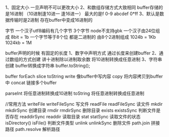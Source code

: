 1、固定大小 一旦声明不可以更改大小
2、和数组存储方式大致相同 buffer存储的是16进制  （10进制逢10进一 逢16进一） 最大的是f 0-9 abcdef 0*ff
3、默认是数据传输时是2进制 存在buffer中变成16进制的


字节
一个汉子utf8编码有几个字节 3个字节  node不支持gbk  一个汉子由24位组成
8bit = 1b  一个字节等于8个位 都是二进制的 由8个2进制组成
1024b = 1Kb
1024kb = 1M


buffer声明的时候 有固定的长度
	1、数字中声明方式 通过长度来创建buffer
	2、通过数组的方式创建 讲十进制除以进制取余数  将10进制转换成任意进制
	3、字符串创建
buffer转换成字符串
	buffer.toString();

buffer 
	forEach
	slice
	toString
	write 像buffer中写内容
	copy 将内容拷贝到buffer中
	concat 链接多个buffer

parseInt 将任意进制转换成10进制
toString 将任意进制转换成任意进制


//常用方法
writeFile writeFileSync 写文件
readFile readFileSync 读文件
mkdir mkdirSync 创建目录
rmdir rmdirSync 删除目录
exists existsSync 判断文件是否存在
readdirSync readdir 读取目录
stat statSync 读取文件的状态
isDirectory() isFile() 判断文件类型
unlink unlinkSync 删除文件
path.join 拼接路径  path.resolve 解析路径
